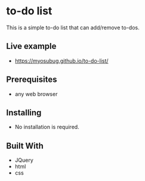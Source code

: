 # to-do list

This is a simple to-do list that can add/remove to-dos.

## Live example

* https://myosubug.github.io/to-do-list/

## Prerequisites

* any web browser

## Installing

* No installation is required.

## Built With

* JQuery
* html
* css



